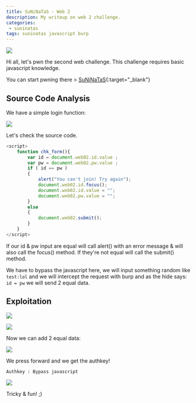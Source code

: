 ```yaml
---
title: SuNiNaTaS - Web 2
description: My writeup on web 2 challenge.
categories:
 - suninatas
tags: suninatas javascript burp
---
```


![](https://i1.daumcdn.net/thumb/C264x200/?fname=https://t1.daumcdn.net/cfile/tistory/99DE7733599504E81D)

Hi all, let's pwn the second web challenge. This challenge requires basic javascript knowledge.

You can start pwning there > [SuNiNaTaS](http://suninatas.com/){:target="_blank"}

## Source Code Analysis

We have a simple login function:

![](https://i.imgur.com/vX6uH5j.png)

Let's check the source code.

```js
<script>
	function chk_form(){
		var id = document.web02.id.value ;
		var pw = document.web02.pw.value ;
		if ( id == pw )
		{
			alert("You can't join! Try again");
			document.web02.id.focus();
			document.web02.id.value = "";
			document.web02.pw.value = "";
		}
		else
		{
			document.web02.submit();
		}
	}
</script>
```

If our id & pw input are equal will call alert() with an error message & will also call the focus() method. If they're not equal will call the submit() method.

We have to bypass the javascript here, we will input something random like `test:lol` and we will intercept the request with burp and as the hide says: `id = pw` we will send 2 equal data.

## Exploitation

![](https://i.imgur.com/DVkXm4z.png)

![](https://i.imgur.com/OfFb0wB.png)

Now we can add 2 equal data:

![](https://i.imgur.com/0klVpiM.png)

We press forward and we get the authkey!

`Authkey : Bypass javascript`

![](https://i.imgur.com/l7FnYl3.png)

Tricky & fun! ;)


